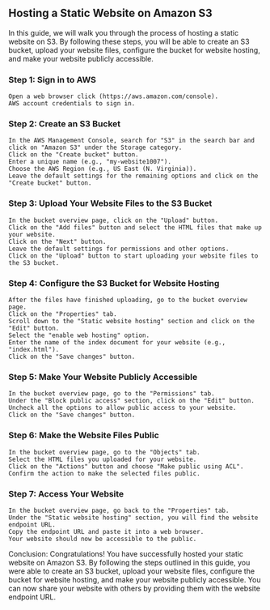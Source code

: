 ## Hosting a Static Website on Amazon S3

In this guide, we will walk you through the process of hosting a static website on S3. By following these steps, you will be able to create an S3 bucket, upload your website files, configure the bucket for website hosting, and make your website publicly accessible.

### Step 1: Sign in to AWS

    Open a web browser click (https://aws.amazon.com/console).
    AWS account credentials to sign in.

### Step 2: Create an S3 Bucket

    In the AWS Management Console, search for "S3" in the search bar and click on "Amazon S3" under the Storage category.
    Click on the "Create bucket" button.
    Enter a unique name (e.g., "my-website1007").
    Choose the AWS Region (e.g., US East (N. Virginia)).
    Leave the default settings for the remaining options and click on the "Create bucket" button.

### Step 3: Upload Your Website Files to the S3 Bucket

    In the bucket overview page, click on the "Upload" button.
    Click on the "Add files" button and select the HTML files that make up your website.
    Click on the "Next" button.
    Leave the default settings for permissions and other options.
    Click on the "Upload" button to start uploading your website files to the S3 bucket.

### Step 4: Configure the S3 Bucket for Website Hosting

    After the files have finished uploading, go to the bucket overview page.
    Click on the "Properties" tab.
    Scroll down to the "Static website hosting" section and click on the "Edit" button.
    Select the "enable web hosting" option.
    Enter the name of the index document for your website (e.g., "index.html").
    Click on the "Save changes" button.

### Step 5: Make Your Website Publicly Accessible

    In the bucket overview page, go to the "Permissions" tab.
    Under the "Block public access" section, click on the "Edit" button.
    Uncheck all the options to allow public access to your website.
    Click on the "Save changes" button.

### Step 6: Make the Website Files Public

    In the bucket overview page, go to the "Objects" tab.
    Select the HTML files you uploaded for your website.
    Click on the "Actions" button and choose "Make public using ACL".
    Confirm the action to make the selected files public.

### Step 7: Access Your Website

    In the bucket overview page, go back to the "Properties" tab.
    Under the "Static website hosting" section, you will find the website endpoint URL.
    Copy the endpoint URL and paste it into a web browser.
    Your website should now be accessible to the public.

Conclusion:
Congratulations! You have successfully hosted your static website on Amazon S3. By following the steps outlined in this guide, you were able to create an S3 bucket, upload your website files, configure the bucket for website hosting, and make your website publicly accessible. You can now share your website with others by providing them with the website endpoint URL.